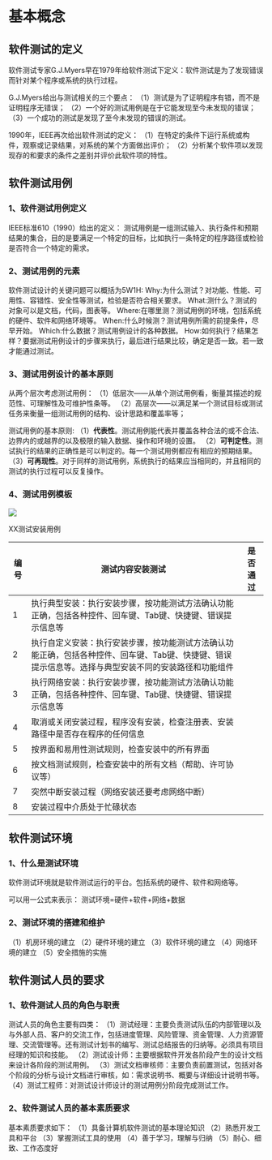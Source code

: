 # 基本概念

##  软件测试的定义

软件测试专家G.J.Myers早在1979年给软件测试下定义：软件测试是为了发现错误而针对某个程序或系统的执行过程。 

G.J.Myers给出与测试相关的三个要点：
（1）测试是为了证明程序有错，而不是证明程序无错误；
（2）一个好的测试用例是在于它能发现至今未发现的错误；
（3）一个成功的测试是发现了至今未发现的错误的测试。  

1990年，IEEE再次给出软件测试的定义：
（1）在特定的条件下运行系统或构件，观察或记录结果，对系统的某个方面做出评价；
（2）分析某个软件项以发现现存的和要求的条件之差别并评价此软件项的特性。

 

## 软件测试用例

### 1、软件测试用例定义

IEEE标准610（1990）给出的定义：
测试用例是一组测试输入、执行条件和预期结果的集合，目的是要满足一个特定的目标，比如执行一条特定的程序路径或检验是否符合一个特定的需求。

 

### 2、测试用例的元素

软件测试设计的关键问题可以概括为5W1H:
Why:为什么测试？对功能、性能、可用性、容错性、安全性等测试，检验是否符合相关要求。
What:测什么？测试的对象可以是文档，代码，图表等。
Where:在哪里测？测试用例的环境，包括系统的硬件、软件和网络环境等。
When:什么时候测？测试用例所需的前提条件，尽早开始。
Which:什么数据？测试用例设计的各种数据。
How:如何执行？结果怎样？要据测试用例设计的步骤来执行，最后进行结果比较，确定是否一致。若一致才能通过测试。

 

 

### 3、测试用例设计的基本原则

从两个层次考虑测试用例：
（1）低层次——从单个测试用例看，衡量其描述的规范性、可理解性及可维护性条等。
（2）高层次——以满足某一个测试目标或测试任务来衡量一组测试用例的结构、设计思路和覆盖率等；

测试用例的基本原则:
（1）**代表性**。测试用例能代表并覆盖各种合法的或不合法、边界内的或越界的以及极限的输入数据、操作和环境的设置。
（2）**可判定性**。测试执行的结果的正确性是可以判定的。每一个测试用例都应有相应的预期结果。
（3）**可再现性**。对于同样的测试用例，系统执行的结果应当相同的，并且相同的测试的执行过程可以反复操作。

 

### 4、测试用例模板

![](https://cdn.jsdelivr.net/gh/ZanderZhao/img20/file/20200117222603.png) 

 XX测试安装用例

| 编号 | 测试内容安装测试                                             | 是否通过 |
| ---- | ------------------------------------------------------------ | -------- |
| 1    | 执行典型安装：执行安装步骤，按功能测试方法确认功能正确，包括各种控件、回车键、Tab键、快捷键、错误提示信息等 |          |
| 2    | 执行自定义安装：执行安装步骤，按功能测试方法确认功能正确，包括各种控件、回车键、Tab键、快捷键、错误提示信息等。选择与典型安装不同的安装路径和功能组件 |          |
| 3    | 执行网络安装：执行安装步骤，按功能测试方法确认功能正确，包括各种控件、回车键、Tab键、快捷键、错误提示信息等 |          |
| 4    | 取消或关闭安装过程，程序没有安装，检查注册表、安装路径中是否存在程序的任何信息 |          |
| 5    | 按界面和易用性测试规则，检查安装中的所有界面                 |          |
| 6    | 按文档测试规则，检查安装中的所有文档（帮助、许可协议等）     |          |
| 7    | 突然中断安装过程（网络安装还要考虑网络中断）                 |          |
| 8    | 安装过程中介质处于忙碌状态                                   |          |



 

 

 

 

## 软件测试环境

### 1、什么是测试环境

软件测试环境就是软件测试运行的平台。包括系统的硬件、软件和网络等。

可以用一公式来表示：
测试环境=硬件+软件+网络+数据

 

### 2、测试环境的搭建和维护

（1）机房环境的建立
（2）硬件环境的建立
（3）软件环境的建立
（4）网络环境的建立
（5）安全措施的实施

 





## 软件测试人员的要求

### 1、软件测试人员的角色与职责

测试人员的角色主要有四类：
（1）测试经理：主要负责测试队伍的内部管理以及与外部人员、客户的交流工作，包括进度管理、风险管理、资金管理、人力资源管理、交流管理等。还有测试计划书的编写、测试总结报告的归纳等。必须具有项目经理的知识和技能。
（2）测试设计师：主要根据软件开发各阶段产生的设计文档来设计各阶段的测试用例。
（3）测试文档审核师：主要负责前置测试，包括对各个阶段的分析与设计文档进行审核，如：需求说明书、概要与详细设计说明书等。
（4）测试工程师：对测试设计师设计的测试用例分阶段完成测试工作。

 

### 2、软件测试人员的基本素质要求

基本素质要求如下：
（1）具备计算机软件测试的基本理论知识
（2）熟悉开发工具和平台
（3）掌握测试工具的使用
（4）善于学习，理解与归纳
（5）耐心、细致、工作态度好

 